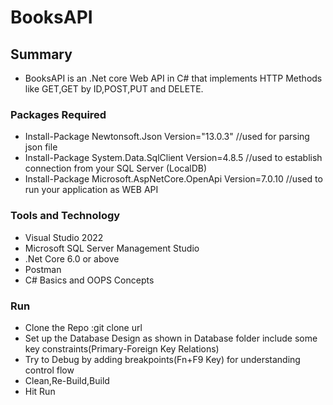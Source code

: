 # BooksAPI

## Summary

- BooksAPI is an .Net core Web API in C# that implements HTTP Methods like GET,GET by ID,POST,PUT and DELETE.

### Packages Required

- Install-Package Newtonsoft.Json Version="13.0.3" //used for parsing json file
- Install-Package System.Data.SqlClient Version=4.8.5 //used to establish connection from your SQL Server (LocalDB)
- Install-Package Microsoft.AspNetCore.OpenApi Version=7.0.10  //used to run your application as WEB API


### Tools and Technology

- Visual Studio 2022
- Microsoft SQL Server Management Studio
- .Net Core 6.0 or above
- Postman 
- C#  Basics and OOPS Concepts

### Run

- Clone the Repo :git clone url
- Set up the Database Design as shown in Database folder include some key constraints(Primary-Foreign Key Relations)
- Try to Debug by adding breakpoints(Fn+F9 Key) for understanding control flow
- Clean,Re-Build,Build
-  Hit Run
  
